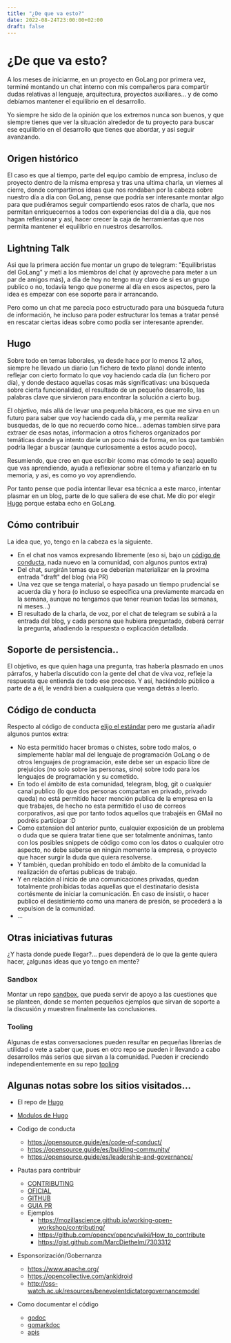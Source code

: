 ```yaml
---
title: "¿De que va esto?"
date: 2022-08-24T23:00:00+02:00
draft: false
---
```


# ¿De que va esto?

A los meses de iniciarme, en un proyecto en GoLang por primera vez, terminé montando un chat interno con mis compañeros para compartir dudas relativas al lenguaje, arquitectura, proyectos auxiliares... y de como debíamos mantener el equilibrio en el desarrollo.

Yo siempre he sido de la opinión que los extremos nunca son buenos, y que siempre tienes que ver la situación alrededor de tu proyecto para buscar ese equilibrio en el desarrollo que tienes que abordar, y asi seguir avanzando. 

## Origen histórico

El caso es que al tiempo, parte del equipo cambio de empresa, incluso de proyecto dentro de la misma empresa y tras una ultima charla, un viernes al cierre, donde compartimos ideas que nos rondaban por la cabeza sobre nuestro día a día con GoLang, pense que podría ser interesante montar algo para que pudiéramos seguir compartiendo esos ratos de charla, que nos permitan enriquecernos a todos con experiencias del día a día, que nos hagan reflexionar y así, hacer crecer la caja de herramientas que nos permita mantener el equilibrio en nuestros desarrollos.

## Lightning Talk

Asi que la primera acción fue montar un grupo de telegram: "Equilibristas del GoLang" y metí a los miembros del chat (y aproveche para meter a un par de amigos más), a día de hoy no tengo muy claro de si es un grupo publico o no, todavía tengo que ponerme al día en esos aspectos, pero la idea es empezar con ese soporte para ir arrancando.

Pero como un chat me parecía poco estructurado para una búsqueda futura de información, he incluso para poder estructurar los temas a tratar pensé en rescatar ciertas ideas sobre como podía ser interesante aprender.

## Hugo

Sobre todo en temas laborales, ya desde hace por lo menos 12 años, siempre he llevado un diario (un fichero de texto plano) donde intento reflejar con cierto formato lo que voy haciendo cada día (un fichero por día), y donde destaco aquellas cosas más significativas: una búsqueda sobre cierta funcionalidad, el resultado de un pequeño desarrollo, las palabras clave que sirvieron para encontrar la solución a cierto bug.

El objetivo, más allá de llevar una pequeña bitácora, es que me sirva en un futuro para saber que voy haciendo cada día, y me permita realizar busquedas, de lo que no recuerdo como hice... ademas tambien sirve para extraer de esas notas, informacion a otros ficheros organizados por temáticas donde ya intento darle un poco más de forma, en los que también podría llegar a buscar (aunque curiosamente a estos acudo poco).

Resumiendo, que creo en que escribir (como mas cómodo te sea) aquello que vas aprendiendo, ayuda a reflexionar sobre el tema y afianzarlo en tu memoria, y asi, es como yo voy aprendiendo.

Por tanto pense que podia intentar llevar esa técnica a este marco, intentar plasmar en un blog, parte de lo que saliera de ese chat. Me dio por elegir [Hugo](https://gohugo.io/) porque estaba echo en GoLang.

## Cómo contribuir

La idea que, yo, tengo en la cabeza es la siguiente.
- En el chat nos vamos expresando libremente (eso si, bajo un [código de conducta](https://github.com/equilibristofgo/blog/blob/main/CODE_OF_CONDUCT.md), nada nuevo en la comunidad, con algunos puntos extra)
- Del chat, surgirán temas que se deberían materializar en la proxima entrada "draft" del blog (via PR)
- Una vez que se tenga material, o haya pasado un tiempo prudencial se acuerda dia y hora (o incluso se especifica una previamente marcada en la semana, aunque no tengamos que tener reunion todas las semanas, ni meses...)
- El resultado de la charla, de voz, por el chat de telegram se subirá a la entrada del blog, y cada persona que hubiera preguntado, deberá cerrar la pregunta, añadiendo la respuesta o explicación detallada.

## Soporte de persistencia..

El objetivo, es que quien haga una pregunta, tras haberla plasmado en unos párrafos, y haberla discutido con la gente del chat de viva voz, refleje la respuesta que entienda de todo ese proceso. Y así, haciéndolo público a parte de a él, le vendrá bien a cualquiera que venga detrás a leerlo.

## Código de conducta

Respecto al código de conducta [elijo el estándar](https://www.contributor-covenant.org/es/version/2/0/code_of_conduct/code_of_conduct.md) pero me gustaría añadir algunos puntos extra:
- No esta permitido hacer bromas o chistes, sobre todo malos, o simplemente hablar mal del lenguaje de programación GoLang o de otros lenguajes de programación, este debe ser un espacio libre de prejuicios (no solo sobre las personas, sino) sobre todo para los lenguajes de programación y su cometido.
- En todo el ámbito de esta comunidad, telegram, blog, git o cualquier canal publico (lo que dos personas compartan en privado, privado queda) no está permitido hacer mención publica de la empresa en la que trabajes, de hecho no esta permitido el uso de correos corporativos, asi que por tanto todos aquellos que trabajéis en GMail no podréis participar :D
- Como extension del anterior punto, cualquier exposición de un problema o duda que se quiera tratar tiene que ser totalmente anónimas, tanto con los posibles snippets de código como con los datos o cualquier otro aspecto, no debe saberse en ningún momento la empresa, o proyecto que hacer surgir la duda que quiera resolverse.
- Y también, quedan prohibido en todo el ámbito de la comunidad la realización de ofertas publicas de trabajo.
- Y en relación al inicio de una comunicaciones privadas, quedan totalmente prohibidas todas aquellas que el destinatario desista cortésmente de iniciar la comunicación. En caso de insistir, o hacer publico el desistimiento como una manera de presión, se procederá a la expulsion de la comunidad.
- ...

## Otras iniciativas futuras

¿Y hasta donde puede llegar?... pues dependerá de lo que la gente quiera hacer, ¿algunas ideas que yo tengo en mente?

### Sandbox

Montar un repo [sandbox](https://github.com/equilibristofgo/sandbox), que pueda servir de apoyo a las cuestiones que se planteen, donde se monten pequeños ejemplos que sirvan de soporte a la discusión y muestren finalmente las conclusiones.

### Tooling

Algunas de estas conversaciones pueden resultar en pequeñas librerías de utilidad o vete a saber que, pues en otro repo se pueden ir llevando a cabo desarrollos más serios que sirvan a la comunidad. Pueden ir creciendo independientemente en su repo [tooling](https://github.com/equilibristofgo/tooling)

## Algunas notas sobre los sitios visitados...

* El repo de [Hugo](https://github.com/gohugoio/hugo)
* [Modulos de Hugo](https://gohugo.io/hugo-modules/)

* Codigo de conducta
    * https://opensource.guide/es/code-of-conduct/
    * https://opensource.guide/es/building-community/
    * https://opensource.guide/es/leadership-and-governance/

* Pautas para contribuir
    * [CONTRIBUTING](https://opensource.guide/es/starting-a-project/#escribiendo-las-pautas-para-contribuir)
    * [OFICIAL](https://github.com/github/docs/blob/main/CONTRIBUTING.md)
    * [GITHUB](https://docs.github.com/es/communities/setting-up-your-project-for-healthy-contributions/setting-guidelines-for-repository-contributors)
    * [GUIA PR](https://github.com/firstcontributions/first-contributions)
    * Ejemplos
        * https://mozillascience.github.io/working-open-workshop/contributing/
        * https://github.com/opencv/opencv/wiki/How_to_contribute
        * https://gist.github.com/MarcDiethelm/7303312

* Esponsorización/Gobernanza
    * https://www.apache.org/
    * https://opencollective.com/ankidroid
    * http://oss-watch.ac.uk/resources/benevolentdictatorgovernancemodel

* Como documentar el código
    * [godoc](https://programmerclick.com/article/80491827350/)
    * [gomarkdoc](https://github.com/princjef/gomarkdoc#func-newrenderer)
    * [apis](https://github.com/bep/docuapi)
